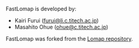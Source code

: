 FastLomap is developed by:

- Kairi Furui (furui@li.c.titech.ac.jp)
- Masahito Ohue (ohue@c.titech.ac.jp)

FastLomap was forked from the [Lomap repository](https://github.com/OpenFreeEnergy/Lomap).
